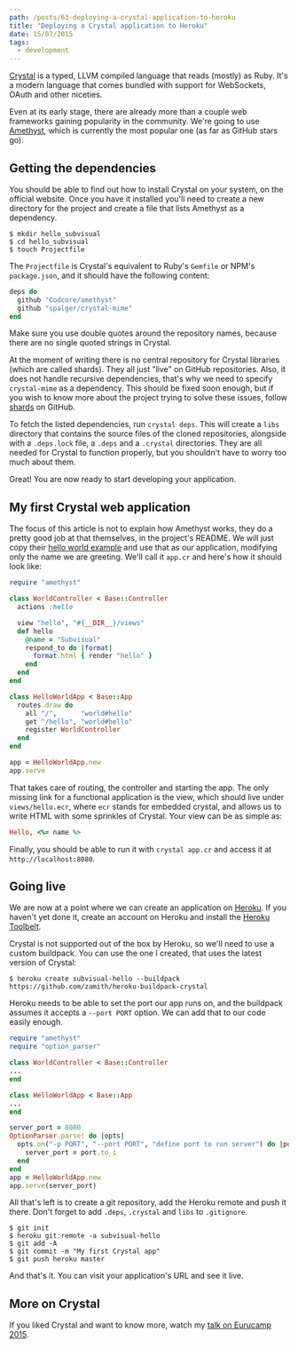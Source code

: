 ```yaml
---
path: /posts/63-deploying-a-crystal-application-to-heroku
title: "Deploying a Crystal application to Heroku"
date: 15/07/2015
tags:
  - development
---
```


[Crystal](http://crystal-lang.org/) is a typed, LLVM compiled language that
reads (mostly) as Ruby. It's a modern language that comes bundled with support
for WebSockets, OAuth and other niceties.

Even at its early stage, there are already more than a couple web frameworks
gaining popularity in the community. We're going to use
[Amethyst](https://github.com/Codcore/Amethyst), which is currently the most
popular one (as far as GitHub stars go).

## Getting the dependencies

You should be able to find out how to install Crystal on your system, on the official
website. Once you have it installed you'll need to create a new directory for
the project and create a file that lists Amethyst as a dependency.

```
$ mkdir hello_subvisual
$ cd hello_subvisual
$ touch Projectfile
```

The `Projectfile` is Crystal's equivalent to Ruby's `Gemfile` or NPM's
`package.json`, and it should have the following content:

```ruby
deps do
  github "Codcore/amethyst"
  github "spalger/crystal-mime"
end
```

Make sure you use double quotes around the repository names, because there are no
single quoted strings in Crystal.

At the moment of writing there is no central repository for Crystal libraries
(which are called shards). They all just "live" on GitHub repositories. Also, it
does not handle recursive dependencies, that's why we need to specify
`crystal-mime` as a dependency. This should be fixed soon enough, but if you
wish to know more about the project trying to solve these issues, follow
[shards](https://github.com/ysbaddaden/shards) on GitHub.

To fetch the listed dependencies, run `crystal deps`. This will create a `libs`
directory that contains the source files of the cloned repositories, alongside
with a `.deps.lock` file, a `.deps` and a `.crystal` directories. They are all
needed for Crystal to function properly, but you shouldn't have to worry too
much about them.

Great! You are now ready to start developing your application.

## My first Crystal web application

The focus of this article is not to explain how Amethyst works, they do a pretty
good job at that themselves, in the project's README. We will just copy their
[hello world example](https://github.com/Codcore/Amethyst#example) and use that
as our application, modifying only the name we are greeting. We'll call it
`app.cr` and here's how it should look like:

```ruby
require "amethyst"

class WorldController < Base::Controller
  actions :hello

  view "hello", "#{__DIR__}/views"
  def hello
    @name = "Subvisual"
    respond_to do |format|
      format.html { render "hello" }
    end
  end
end

class HelloWorldApp < Base::App
  routes.draw do
    all "/",      "world#hello"
    get "/hello", "world#hello"
    register WorldController
  end
end

app = HelloWorldApp.new
app.serve
```

That takes care of routing, the controller and starting the app. The only
missing link for a functional application is the view, which should live under
`views/hello.ecr`, where `ecr` stands for embedded crystal, and allows us to
write HTML with some sprinkles of Crystal. Your view can be as simple as:

```ruby
Hello, <%= name %>
```

Finally, you should be able to run it with `crystal app.cr` and access it at
`http://localhost:8080`.

## Going live

We are now at a point where we can create an application on
[Heroku](https://www.heroku.com/). If you haven't yet done it, create an account
on Heroku and install the [Heroku Toolbelt](https://toolbelt.heroku.com/).

Crystal is not supported out of the box by Heroku, so we'll need to use a custom
buildpack. You can use the one I created, that uses the latest version of
Crystal:

```
$ heroku create subvisual-hello --buildpack https://github.com/zamith/heroku-buildpack-crystal
```

Heroku needs to be able to set the port our app runs on, and the buildpack
assumes it accepts a `--port PORT` option. We can add that to our code easily
enough.

```ruby
require "amethyst"
require "option_parser"

class WorldController < Base::Controller
...
end

class HelloWorldApp < Base::App
...
end

server_port = 8080
OptionParser.parse! do |opts|
  opts.on("-p PORT", "--port PORT", "define port to run server") do |port|
    server_port = port.to_i
  end
end
app = HelloWorldApp.new
app.serve(server_port)
```

All that's left is to create a git repository, add the Heroku remote and push it
there. Don't forget to add `.deps`, `.crystal` and `libs` to `.gitignore`.

```
$ git init
$ heroku git:remote -a subvisual-hello
$ git add -A
$ git commit -m "My first Crystal app"
$ git push heroku master
```

And that's it. You can visit your application's URL and see it live.

## More on Crystal

If you liked Crystal and want to know more, watch my [talk on Eurucamp 2015](http://confreaks.tv/videos/eurucamp2015-crystal-the-programming-language).
